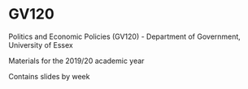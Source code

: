 # GV120
Politics and Economic Policies (GV120) - Department of Government, University of Essex

Materials for the 2019/20 academic year

Contains slides by week
